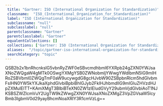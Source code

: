 ```yaml
--- 
 title: "Gartner: ISO (International Organization for Standardization)" 
 classname:  "ISO_(International_Organization_for_Standardization)" 
 label: "ISO (International Organization for Standardization)" 
 subclassname: "null" 
 subclasslabel: "null" 
 parentclassname: "Gartner" 
 parentclasslabel: "Gartner" 
 equalentCollections: [] 
 collections: ['Gartner: ISO (International Organization for Standardization)']
 aliases:  "/topic/gartner-iso-international-organization-for-standardization"  
 searchCategory: "topic" 
---
```

QSB2b2x1bnRhcnksIG5vbnRyZWF0eSBvcmdhbml6YXRpb24gZXN0YWJsaXNoZWQgaW4gMTk0OSwgYXMgYSB0ZWNobmljYWwgYWdlbmN5IG9mIHRoZSBVbml0ZWQgTmF0aW9ucywgdG8gcHJvbW90ZSBpbnRlcm5hdGlvbmFsIHN0YW5kYXJkaXphdGlvbiBpbiBhIGJyb2FkIHJhbmdlIG9mIGluZHVzdHJpZXMuIElTT+KAmXMgT3BlbiBTeXN0ZW1zIEludGVyY29ubmVjdGlvbiAoT1NJKSBSZWZlcmVuY2UgTW9kZWwgZXN0YWJsaXNoZXMgZ3VpZGVsaW5lcyBmb3IgbmV0d29yayBhcmNoaXRlY3R1cmVzLg==
